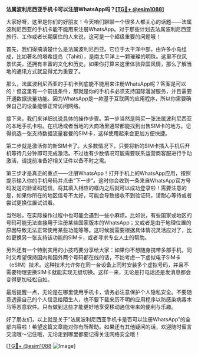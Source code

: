**法属波利尼西亚手机卡可以注册WhatsApp吗？[[TG💪+ @esim1088](https://t.me/s/esim1088)]**

大家好呀，这里是你们的好朋友！今天咱们聊聊一个很多人都关心的话题——法属波利尼西亚的手机卡能不能用来注册WhatsApp。对于那些计划去法属波利尼西亚旅行、工作或者长期居住的人来说，这可是一个超级重要的问题哦！

首先，我们得搞清楚什么是法属波利尼西亚。它位于太平洋中部，由许多小岛组成，比如著名的塔希提岛（Tahiti），是南太平洋上一颗璀璨的明珠。这里不仅风景优美，还拥有丰富的文化和历史。如果你打算来这里体验异国风情，那么了解当地的通讯方式就显得尤为重要了。

那么，法属波利尼西亚的手机卡到底能不能用来注册WhatsApp呢？答案是可以的！但这里有一个前提条件，那就是你的手机卡必须支持国际漫游服务，并且需要开通数据流量功能。因为WhatsApp是一款基于互联网的应用程序，所以你需要确保自己的设备能够正常访问网络。

接下来，我们来详细说说具体的操作步骤。第一步当然是购买一张法属波利尼西亚的本地手机卡啦。在机场或者当地的大商场里通常都能找到出售SIM卡的地方。记得挑选一张支持数据流量套餐的SIM卡，这样使用起来会更加方便快捷。

第二步就是激活你的新SIM卡了。大多数情况下，只要将新的SIM卡插入手机后开机等待几分钟即可完成激活。不过也有少数情况可能需要联系运营商客服进行手动激活，请提前准备好相关证件以备不时之需。

第三步才是真正的重点——注册WhatsApp！打开手机上的WhatsApp应用，按照提示输入你的手机号码并点击“下一步”。这时你会收到一条来自WhatsApp官方号码发送的验证码短信，将其填入相应的框内之后就可以成功登录啦！需要注意的是，如果你所在的地区信号不太好，可能会导致接收不到验证码，请耐心等待或者尝试更换位置试试看。

当然啦，在实际操作过程中也可能会遇到一些小麻烦。比如说，有些国家或地区的号码可能无法直接用于注册某些国家版本的WhatsApp；又或者是由于地理位置的原因导致无法正常使用某些功能等等。这时候就需要根据具体情况灵活应对了，比如更换另一张支持该功能的SIM卡，或者寻求专业人士的帮助。

另外还有一个特别实用的小技巧要分享给大家：如果你不想随身携带多部手机，同时又希望保持国内和国外两个号码都在线的话，不妨考虑一下虚拟电子SIM卡（eSIM）技术。这种技术允许你在同一台设备上同时安装多个虚拟号码，并且不需要物理更换SIM卡就能实现无缝切换。这样一来，无论是打电话还是发消息都会变得更加轻松自如。

最后提醒一点，无论是在哪里使用手机卡，请务必注意保护个人隐私安全。不要随意透露自己的个人信息给陌生人，也不要下载来历不明的应用程序以防感染病毒木马等恶意软件。只有做到这些才能更好地享受移动通信带来的便利与乐趣。

好了朋友们，以上就是关于“法属波利尼西亚手机卡是否可以注册WhatsApp”的全部内容啦！希望这篇文章能对你有所帮助。如果还有其他疑问的话，欢迎随时留言交流哦～记住哦，无论走到哪里都要记得关注网络安全哦！

[[TG💪+ @esim1088](https://t.me/s/esim1088) ![Image](https://i.postimg.cc/4NQfJmqS/Snipaste-2025-05-13-00-14-12.png)]